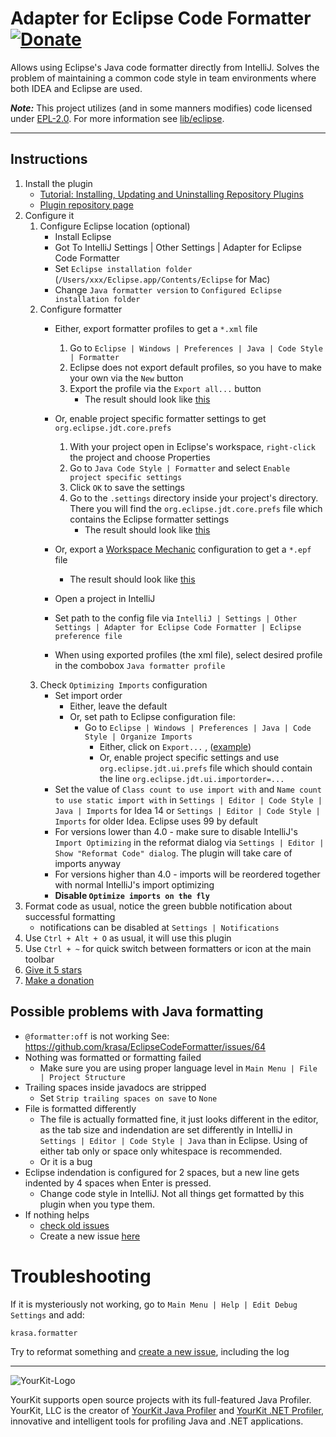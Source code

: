 # Adapter for Eclipse Code Formatter [![Donate][badge-paypal-img]][badge-paypal]

Allows using Eclipse's Java code formatter directly from IntelliJ. Solves the problem of maintaining a common code style
in team environments where both IDEA and Eclipse are used.

***Note:*** This project utilizes (and in some manners modifies) code licensed under [EPL-2.0](https://www.eclipse.org/org/documents/epl-2.0/EPL-2.0.html). For more information see [lib/eclipse](lib/eclipse/README.md).

---

## Instructions

1. Install the plugin
    - [Tutorial: Installing, Updating and Uninstalling Repository Plugins](http://www.jetbrains.com/idea/webhelp/installing-updating-and-uninstalling-repository-plugins.html)
    - [Plugin repository page](http://plugins.jetbrains.com/plugin/?idea&id=6546)
2. Configure it
    1. Configure Eclipse location (optional)
        - Install Eclipse
        - Got To IntelliJ Settings | Other Settings | Adapter for Eclipse Code Formatter
        - Set `Eclipse installation folder` (`/Users/xxx/Eclipse.app/Contents/Eclipse` for Mac)
        - Change `Java formatter version` to `Configured Eclipse installation folder`
    2. Configure formatter
        - Either, export formatter profiles to get a `*.xml` file
            1. Go to `Eclipse | Windows | Preferences | Java | Code Style | Formatter`
            2. Eclipse does not export default profiles, so you have to make your own via the `New` button
            3. Export the profile via the `Export all...` button
                - The result should look
                  like [this](https://github.com/krasa/EclipseCodeFormatter/blob/master/test/resources/format.xml)

        - Or, enable project specific formatter settings to get `org.eclipse.jdt.core.prefs`
            1. With your project open in Eclipse's workspace, `right-click` the project and choose Properties
            2. Go to `Java Code Style | Formatter` and select `Enable project specific settings`
            3. Click `OK` to save the settings
            4. Go to the `.settings` directory inside your project's directory. There you will find
               the `org.eclipse.jdt.core.prefs` file which contains the Eclipse formatter settings
                - The result should look
                  like [this](https://github.com/krasa/EclipseCodeFormatter/blob/master/test/resources/org.eclipse.jdt.core.prefs)
        - Or, export a [Workspace Mechanic](http://marketplace.eclipse.org/content/workspace-mechanic/) configuration to
          get a `*.epf` file
            - The result should look
              like [this](https://github.com/krasa/EclipseCodeFormatter/blob/master/test/resources/mechanic-formatter.epf)

        - Open a project in IntelliJ
        - Set path to the config file
          via `IntelliJ | Settings | Other Settings | Adapter for Eclipse Code Formatter | Eclipse preference file`
        - When using exported profiles (the xml file), select desired profile in the combobox `Java formatter profile`
    3. Check `Optimizing Imports` configuration
        - Set import order
            - Either, leave the default
            - Or, set path to Eclipse configuration file:
                - Go to `Eclipse | Windows | Preferences | Java | Code Style | Organize Imports`
                    - Either, click on `Export...`
                      , ([example](https://github.com/krasa/EclipseCodeFormatter/blob/master/test/resources/bcjur2.importorder))
                    - Or, enable project specific settings and use `org.eclipse.jdt.ui.prefs` file which should contain
                      the line `org.eclipse.jdt.ui.importorder=...`
        - Set the value of `Class count to use import with` and `Name count to use static import with`
          in `Settings | Editor | Code Style | Java | Imports` for Idea 14 or `Settings | Editor | Code Style | Imports`
          for older Idea. Eclipse uses 99 by default
        - For versions lower than 4.0 - make sure to disable IntelliJ's `Import Optimizing` in the reformat dialog
          via `Settings | Editor | Show "Reformat Code" dialog`. The plugin will take care of imports anyway
        - For versions higher than 4.0 - imports will be reordered together with normal IntelliJ's import optimizing
        - **Disable `Optimize imports on the fly`**
3. Format code as usual, notice the green bubble notification about successful formatting 
   -  notifications can be disabled at `Settings | Notifications`
4. Use `Ctrl + Alt + O` as usual, it will use this plugin
5. Use `Ctrl + ~` for quick switch between formatters or icon at the main toolbar
6. [Give it 5 stars](http://plugins.jetbrains.com/plugin/?idea&id=6546)
7. [Make a donation](https://www.paypal.me/VojtechKrasa)

## Possible problems with Java formatting
- `@formatter:off` is not working
   See: https://github.com/krasa/EclipseCodeFormatter/issues/64
- Nothing was formatted or formatting failed 
  - Make sure you are using proper language level in `Main Menu | File | Project Structure`
- Trailing spaces inside javadocs are stripped
  - Set `Strip trailing spaces on save` to `None`
- File is formatted differently
  - The file is actually formatted fine, it just looks different in the editor, as the tab size and indendation are set differently in IntelliJ in `Settings | Editor | Code Style | Java` than in Eclipse. Using of either tab only or space only whitespace is recommended.
  - Or it is a bug
- Eclipse indendation is configured for 2 spaces, but a new line gets indented by 4 spaces when Enter is pressed.
  - Change code style in IntelliJ. Not all things get formatted by this plugin when you type them.
- If nothing helps
  - [check old issues](/issues)
  - Create a new issue [here](/issues/new)

# Troubleshooting
If it is mysteriously not working, go to `Main Menu | Help | Edit Debug Settings` and add:
```
krasa.formatter
````
Try to reformat something and [create a new issue](https://github.com/krasa/eclipse-code-formatter-intellij-plugin/issues/new), including the log



------
![YourKit-Logo](https://www.yourkit.com/images/yklogo.png)

YourKit supports open source projects with its full-featured Java Profiler.
YourKit, LLC is the creator of [YourKit Java Profiler](https://www.yourkit.com/java/profiler/)
and [YourKit .NET Profiler](https://www.yourkit.com/.net/profiler/),
innovative and intelligent tools for profiling Java and .NET applications.



[badge-paypal-img]:       https://img.shields.io/badge/donate-paypal-green.svg
[badge-paypal]:           https://www.paypal.me/VojtechKrasa
